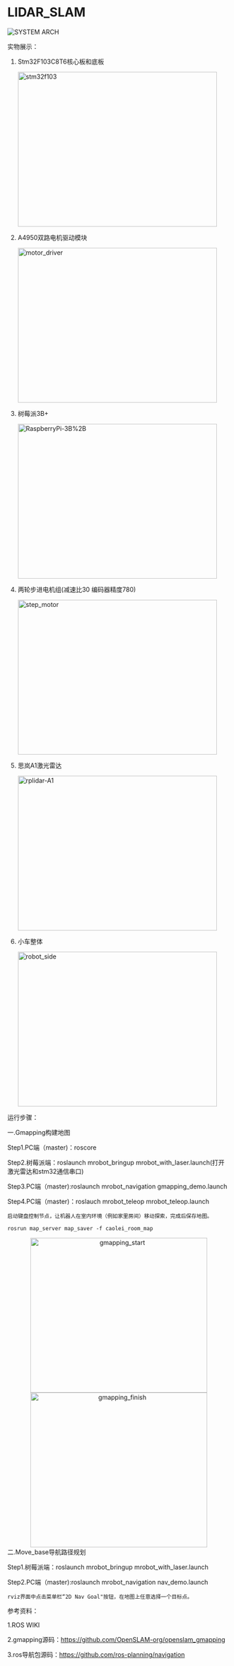 # LIDAR_SLAM
![SYSTEM ARCH](https://github.com/lei01cao/LIDAR_SLAM/blob/master/img/Lidar_Slam_via_Gmapping.png)

实物展示：

1. Stm32F103C8T6核心板和底板

    <img src="https://github.com/lei01cao/LIDAR_SLAM/blob/master/img/stm32f103.jpg" title="stm32f103" height="350" width="450">

2. A4950双路电机驱动模块  

    <img src="https://github.com/lei01cao/LIDAR_SLAM/blob/master/img/motor_driver.jpg" title="motor_driver" height="350" width="450">

3. 树莓派3B+

    <img src="https://github.com/lei01cao/LIDAR_SLAM/blob/master/img/RaspberryPi-3B%2B.jpg" title="RaspberryPi-3B%2B" height="350" width="450">

4. 两轮步进电机组(减速比30 编码器精度780)

    <img src="https://github.com/lei01cao/LIDAR_SLAM/blob/master/img/step_motor.jpg" title="step_motor" height="350" width="450">

5. 思岚A1激光雷达  

     <img src="https://github.com/lei01cao/LIDAR_SLAM/blob/master/img/rplidar-A1.jpg" title="rplidar-A1" height="350" width="450">

6. 小车整体

     <img src="https://github.com/lei01cao/LIDAR_SLAM/blob/master/img/robot_side.jpg" title="robot_side" height="350" width="450">


运行步骤：

一.Gmapping构建地图

Step1.PC端（master)：roscore

Step2.树莓派端：roslaunch mrobot_bringup mrobot_with_laser.launch(打开激光雷达和stm32通信串口)

Step3.PC端（master):roslaunch mrobot_navigation gmapping_demo.launch

Step4.PC端（master)：roslauch mrobot_teleop mrobot_teleop.launch

    启动键盘控制节点，让机器人在室内环境（例如家里房间）移动探索，完成后保存地图。

    rosrun map_server map_saver -f caolei_room_map 
<center class="half">
<img src="https://github.com/lei01cao/LIDAR_SLAM/blob/master/img/gmapping_start.png" title="gmapping_start" height="350" width="400">
<img src="https://github.com/lei01cao/LIDAR_SLAM/blob/master/img/gmapping_finish.png" title="gmapping_finish" height="350" width="400">
</center>
二.Move_base导航路径规划

Step1.树莓派端：roslaunch mrobot_bringup mrobot_with_laser.launch

Step2.PC端（master):roslaunch mrobot_navigation nav_demo.launch

    rviz界面中点击菜单栏“2D Nav Goal"按钮，在地图上任意选择一个目标点。 


参考资料：

1.ROS WIKI

2.gmapping源码：https://github.com/OpenSLAM-org/openslam_gmapping

3.ros导航包源码：https://github.com/ros-planning/navigation





